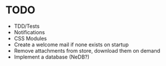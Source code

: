 # TODO

* TDD/Tests
* Notifications
* CSS Modules
* Create a welcome mail if none exists on startup
* Remove attachments from store, download them on demand
* Implement a database (NeDB?)